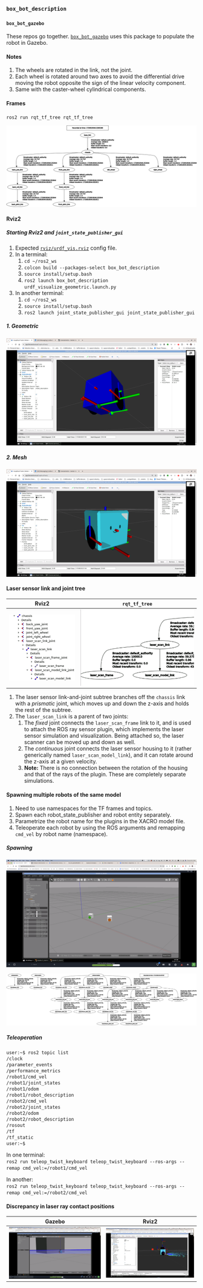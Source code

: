 ### `box_bot_description`

#### `box_bot_gazebo`

These repos go together. [`box_bot_gazebo`](https://github.com/ivogeorg/box_bot_gazebo) uses this package to populate the robot in Gazebo.

#### Notes
1. The wheels are rotated in the link, not the joint.
2. Each wheel is rotated around two axes to avoid the differential drive moving the robot opposite the sign of the linear velocity component.
3. Same with the caster-wheel cylindrical components.

#### Frames

`ros2 run rqt_tf_tree rqt_tf_tree`  

![Box bot frame diagram](assets/box_bot_frames_wheels_and_casters.png)  

#### Rviz2

##### Starting Rviz2 and `joint_state_publisher_gui`

1. Expected [`rviz/urdf_vis.rviz`](rviz/urdf_vis.rviz) config file.
2. In a terminal:
   1. `cd ~/ros2_ws`
   2. `colcon build --packages-select box_bot_description`
   3. `source install/setup.bash`
   4. `ros2 launch box_bot_description urdf_visualize_geometric.launch.py`
3. In another terminal:
   1. `cd ~/ros2_ws`
   2. `source install/setup.bash`
   3. `ros2 launch joint_state_publisher_gui joint_state_publisher_gui`

##### 1. Geometric
![Geometric bot](assets/box_bot_geometric.png)  

##### 2. Mesh
![Mesh bot](assets/box_bot_mesh.png)  

#### Laser sensor link and joint tree

| Rviz2 | `rqt_tf_tree` |
| --- | --- |
| ![Laser sensor subtree (Rviz2)](assets/laser_sensor_subtree_rviz2.png) | ![Laser sensor subtree (rqt_tf_tree)](assets/laser_sensor_subtree_rqt_tf_tree.png) |

1. The laser sensor link-and-joint subtree branches off the `chassis` link with a _prismatic_ joint, which moves up and down the z-axis and holds the rest of the subtree.
2. The `laser_scan_link` is a parent of two joints:
   1. The _fixed_ joint connects the `laser_scan_frame` link to it, and is used to attach the ROS ray sensor plugin, which implements the laser sensor simulation and visualization. Being attached so, the laser scanner can be moved up and down as well.  
   2. The _continuous_ joint connects the laser sensor housing to it (rather generically named `laser_scan_model_link`), and it can rotate around the z-axis at a given velocity.
   3. **Note:** There is no connection between the rotation of the housing and that of the rays of the plugin. These are completely separate simulations.

#### Spawning multiple robots of the same model

1. Need to use namespaces for the TF frames and topics.
2. Spawn each robot_state_publisher and robot entity separately.
3. Parametrize the robot name for the plugins in the XACRO model file.
4. Teleoperate each robot by using the ROS arguments and remapping `cmd_vel` by robot name (namespace).

##### Spawning

![Two robots in Gazebo](assets/two_robots_gazebo.png)  

![Frames for two robots of the same model](assets/frames_for_two_robots.png)  

##### Teleoperation

```
user:~$ ros2 topic list
/clock
/parameter_events
/performance_metrics
/robot1/cmd_vel
/robot1/joint_states
/robot1/odom
/robot1/robot_description
/robot2/cmd_vel
/robot2/joint_states
/robot2/odom
/robot2/robot_description
/rosout
/tf
/tf_static
user:~$
```  

In one terminal:  
`ros2 run teleop_twist_keyboard teleop_twist_keyboard --ros-args --remap cmd_vel:=/robot1/cmd_vel`  

In another:  
`ros2 run teleop_twist_keyboard teleop_twist_keyboard --ros-args --remap cmd_vel:=/robot2/cmd_vel`  

#### Discrepancy in laser ray contact positions

| Gazebo | Rviz2 |
| --- | --- |
| ![Laser rays in Gazebo](assets/laser_position_gazebo.png) | ![Laser rays in Rviz2](assets/laser_position_rviz2.png) |
